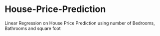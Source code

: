 # House-Price-Prediction
Linear Regression on House Price Prediction using number of Bedrooms, Bathrooms and square foot
